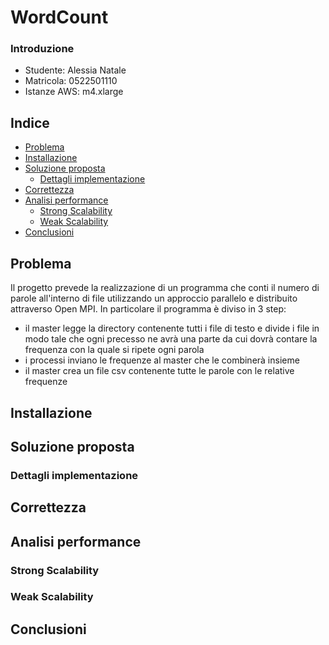 # WordCount

### Introduzione
- Studente: Alessia Natale 
- Matricola: 0522501110
- Istanze AWS: m4.xlarge

## Indice
- [Problema](#problema)
- [Installazione](#installazione)
- [Soluzione proposta](#soluzione-proposta)
  * [Dettagli implementazione](#dettagli-implementazione)
- [Correttezza](#correttezza)
- [Analisi performance](#analisi-performance)
  * [Strong Scalability](#strong-scalability)
  * [Weak Scalability](#weak-scalability)
- [Conclusioni](#conclusioni)

## Problema
Il progetto prevede la realizzazione di un programma che conti il numero di parole all'interno di file utilizzando un approccio parallelo e distribuito attraverso Open MPI.
In particolare il programma è diviso in 3 step:
- il master legge la directory contenente tutti i file di testo e divide i file in modo tale che ogni precesso ne avrà una parte da cui dovrà contare la frequenza con la quale si ripete ogni parola
- i processi inviano le frequenze al master che le combinerà insieme
- il master crea un file csv contenente tutte le parole con le relative frequenze

## Installazione

## Soluzione proposta


### Dettagli implementazione

## Correttezza

## Analisi performance

### Strong Scalability

### Weak Scalability

## Conclusioni
